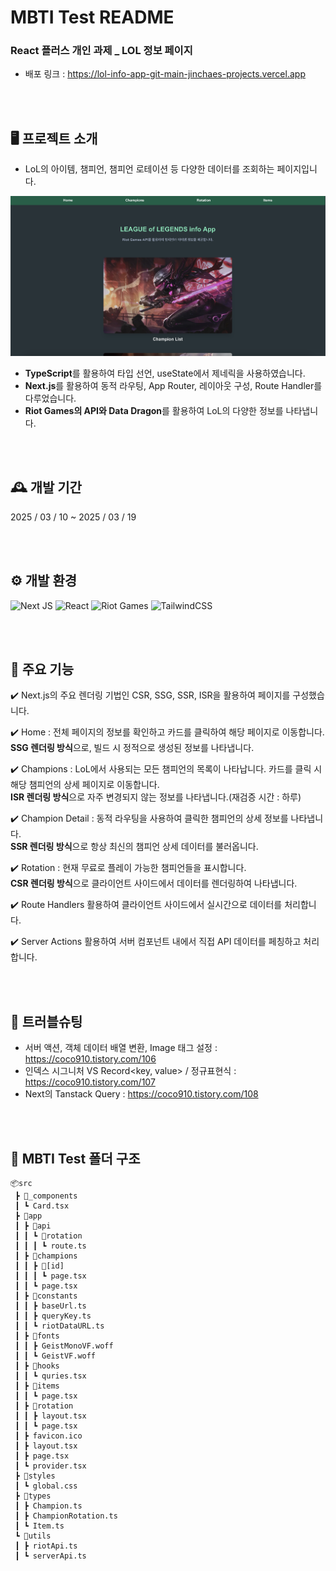 # MBTI Test README

### React 플러스 개인 과제 \_ LOL 정보 페이지

- 배포 링크 : https://lol-info-app-git-main-jinchaes-projects.vercel.app

<br />
<br />

## 🖥️ 프로젝트 소개

- LoL의 아이템, 챔피언, 챔피언 로테이션 등 다양한 데이터를 조회하는 페이지입니다.

<img src="/public/lol-info-main.png">

- **TypeScript**를 활용하여 타입 선언, useState에서 제네릭을 사용하였습니다.
- **Next.js**를 활용하여 동적 라우팅, App Router, 레이아웃 구성, Route Handler를 다루었습니다.
- **Riot Games의 API와 Data Dragon**를 활용하여 LoL의 다양한 정보를 나타냅니다.

<br />
<br />

## 🕰️ 개발 기간

2025 / 03 / 10 ~ 2025 / 03 / 19

<br />
<br />

## ⚙️ 개발 환경

![Next JS](https://img.shields.io/badge/Next-black?style=for-the-badge&logo=next.js&logoColor=white)
![React](https://img.shields.io/badge/react-%2320232a.svg?style=for-the-badge&logo=react&logoColor=%2361DAFB)
![Riot Games](https://img.shields.io/badge/riotgames-D32936.svg?style=for-the-badge&logo=riotgames&logoColor=white)
![TailwindCSS](https://img.shields.io/badge/tailwindcss-%2338B2AC.svg?style=for-the-badge&logo=tailwind-css&logoColor=white)

<br />
<br />

## 📌 주요 기능

✔️ Next.js의 주요 렌더링 기법인 CSR, SSG, SSR, ISR을 활용하여 페이지를 구성했습니다.

✔️ Home : 전체 페이지의 정보를 확인하고 카드를 클릭하여 해당 페이지로 이동합니다.<br />
**SSG 렌더링 방식**으로, 빌드 시 정적으로 생성된 정보를 나타냅니다.

✔️ Champions : LoL에서 사용되는 모든 챔피언의 목록이 나타납니다. 카드를 클릭 시 해당 챔피언의 상세 페이지로 이동합니다. <br />
**ISR 렌더링 방식**으로 자주 변경되지 않는 정보를 나타냅니다.(재검증 시간 : 하루)

✔️ Champion Detail : 동적 라우팅을 사용하여 클릭한 챔피언의 상세 정보를 나타냅니다.<br />
**SSR 렌더링 방식**으로 항상 최신의 챔피언 상세 데이터를 불러옵니다.

✔️ Rotation : 현재 무료로 플레이 가능한 챔피언들을 표시합니다.<br />
**CSR 렌더링 방식**으로 클라이언트 사이드에서 데이터를 렌더링하여 나타냅니다.

✔️ Route Handlers 활용하여 클라이언트 사이드에서 실시간으로 데이터를 처리합니다.

✔️ Server Actions 활용하여 서버 컴포넌트 내에서 직접 API 데이터를 페칭하고 처리합니다.
<br />

<br />
<br />

## 🚨 트러블슈팅

- 서버 액션, 객체 데이터 배열 변환, Image 태그 설정 : https://coco910.tistory.com/106
- 인덱스 시그니처 VS Record<key, value> / 정규표현식 : https://coco910.tistory.com/107
- Next의 Tanstack Query : https://coco910.tistory.com/108

<br />
<br />

## 📁 MBTI Test 폴더 구조

```
📦src
 ┣ 📂_components
 ┃ ┗ Card.tsx
 ┣ 📂app
 ┃ ┣ 📂api
 ┃ ┃ ┗ 📂rotation
 ┃ ┃ ┃ ┗ route.ts
 ┃ ┣ 📂champions
 ┃ ┃ ┣ 📂[id]
 ┃ ┃ ┃ ┗ page.tsx
 ┃ ┃ ┗ page.tsx
 ┃ ┣ 📂constants
 ┃ ┃ ┣ baseUrl.ts
 ┃ ┃ ┣ queryKey.ts
 ┃ ┃ ┗ riotDataURL.ts
 ┃ ┣ 📂fonts
 ┃ ┃ ┣ GeistMonoVF.woff
 ┃ ┃ ┗ GeistVF.woff
 ┃ ┣ 📂hooks
 ┃ ┃ ┗ quries.tsx
 ┃ ┣ 📂items
 ┃ ┃ ┗ page.tsx
 ┃ ┣ 📂rotation
 ┃ ┃ ┣ layout.tsx
 ┃ ┃ ┗ page.tsx
 ┃ ┣ favicon.ico
 ┃ ┣ layout.tsx
 ┃ ┣ page.tsx
 ┃ ┗ provider.tsx
 ┣ 📂styles
 ┃ ┗ global.css
 ┣ 📂types
 ┃ ┣ Champion.ts
 ┃ ┣ ChampionRotation.ts
 ┃ ┗ Item.ts
 ┗ 📂utils
 ┃ ┣ riotApi.ts
 ┃ ┗ serverApi.ts
```
